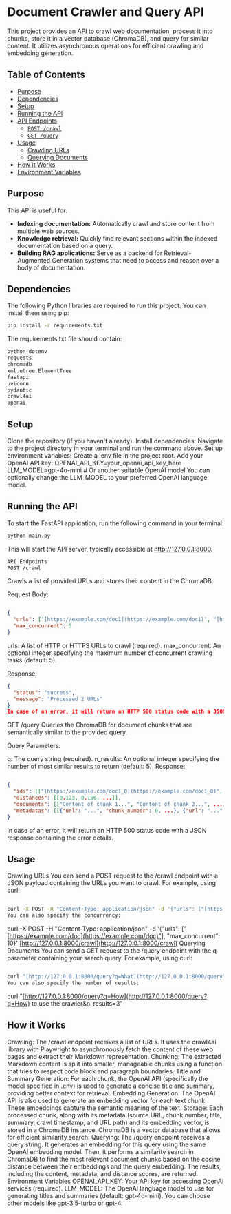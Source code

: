 # Document Crawler and Query API

This project provides an API to crawl web documentation, process it into chunks, store it in a vector database (ChromaDB), and query for similar content. It utilizes asynchronous operations for efficient crawling and embedding generation.

## Table of Contents

- [Purpose](#purpose)
- [Dependencies](#dependencies)
- [Setup](#setup)
- [Running the API](#running-the-api)
- [API Endpoints](#api-endpoints)
  - [`POST /crawl`](#post-crawl)
  - [`GET /query`](#get-query)
- [Usage](#usage)
  - [Crawling URLs](#crawling-urls)
  - [Querying Documents](#querying-documents)
- [How it Works](#how-it-works)
- [Environment Variables](#environment-variables)

## Purpose

This API is useful for:

- **Indexing documentation:** Automatically crawl and store content from multiple web sources.
- **Knowledge retrieval:** Quickly find relevant sections within the indexed documentation based on a query.
- **Building RAG applications:** Serve as a backend for Retrieval-Augmented Generation systems that need to access and reason over a body of documentation.

## Dependencies

The following Python libraries are required to run this project. You can install them using pip:

```bash
pip install -r requirements.txt
```

The requirements.txt file should contain:

```bash
python-dotenv
requests
chromadb
xml.etree.ElementTree
fastapi
uvicorn
pydantic
crawl4ai
openai
```

## Setup
Clone the repository (if you haven't already).
Install dependencies: Navigate to the project directory in your terminal and run the command above.
Set up environment variables:
Create a .env file in the project root.
Add your OpenAI API key:
OPENAI_API_KEY=your_openai_api_key_here
LLM_MODEL=gpt-4o-mini # Or another suitable OpenAI model
You can optionally change the LLM_MODEL to your preferred OpenAI language model.

## Running the API
To start the FastAPI application, run the following command in your terminal:

```bash
python main.py
```

This will start the API server, typically accessible at http://127.0.0.1:8000.

```bash
API Endpoints
POST /crawl
```

Crawls a list of provided URLs and stores their content in the ChromaDB.

Request Body:


```json

{
  "urls": ["[https://example.com/doc1](https://example.com/doc1)", "[https://example.org/guide](https://example.org/guide)"],
  "max_concurrent": 5
}

```

urls: A list of HTTP or HTTPS URLs to crawl (required).
max_concurrent: An optional integer specifying the maximum number of concurrent crawling tasks (default: 5).

Response:


```json
{
  "status": "success",
  "message": "Processed 2 URLs"
}
In case of an error, it will return an HTTP 500 status code with a JSON response containing the error details.
```

GET /query
Queries the ChromaDB for document chunks that are semantically similar to the provided query.

Query Parameters:

q: The query string (required).
n_results: An optional integer specifying the number of most similar results to return (default: 5).
Response:

```json

{
  "ids": [["[https://example.com/doc1_0](https://example.com/doc1_0)", "[https://example.org/guide_2](https://example.org/guide_2)", ...]],
  "distances": [[0.123, 0.156, ...]],
  "documents": [["Content of chunk 1...", "Content of chunk 2...", ...]],
  "metadatas": [[{"url": "...", "chunk_number": 0, ...}, {"url": "...", "chunk_number": 2, ...}, ...]]
}

```

In case of an error, it will return an HTTP 500 status code with a JSON response containing the error details.

## Usage
Crawling URLs
You can send a POST request to the /crawl endpoint with a JSON payload containing the URLs you want to crawl. For example, using curl:

```bash

curl -X POST -H "Content-Type: application/json" -d '{"urls": ["[https://ai.pydantic.dev/latest/](https://ai.pydantic.dev/latest/)", "[https://ai.pydantic.dev/blog/](https://ai.pydantic.dev/blog/)"]}' [http://127.0.0.1:8000/crawl](http://127.0.0.1:8000/crawl)
You can also specify the concurrency:

```

curl -X POST -H "Content-Type: application/json" -d '{"urls": ["[https://example.com/doc](https://example.com/doc)"], "max_concurrent": 10}' [http://127.0.0.1:8000/crawl](http://127.0.0.1:8000/crawl)
Querying Documents
You can send a GET request to the /query endpoint with the q parameter containing your search query. For example, using curl:

```bash

curl "[http://127.0.0.1:8000/query?q=What](http://127.0.0.1:8000/query?q=What) is Pydantic AI?"
You can also specify the number of results:

```

curl "[http://127.0.0.1:8000/query?q=How](http://127.0.0.1:8000/query?q=How) to use the crawler&n_results=3"

## How it Works
Crawling: The /crawl endpoint receives a list of URLs. It uses the crawl4ai library with Playwright to asynchronously fetch the content of these web pages and extract their Markdown representation.
Chunking: The extracted Markdown content is split into smaller, manageable chunks using a function that tries to respect code block and paragraph boundaries.
Title and Summary Generation: For each chunk, the OpenAI API (specifically the model specified in .env) is used to generate a concise title and summary, providing better context for retrieval.
Embedding Generation: The OpenAI API is also used to generate an embedding vector for each text chunk. These embeddings capture the semantic meaning of the text.
Storage: Each processed chunk, along with its metadata (source URL, chunk number, title, summary, crawl timestamp, and URL path) and its embedding vector, is stored in a ChromaDB instance. ChromaDB is a vector database that allows for efficient similarity search.
Querying: The /query endpoint receives a query string. It generates an embedding for this query using the same OpenAI embedding model. Then, it performs a similarity search in ChromaDB to find the most relevant document chunks based on the cosine distance between their embeddings and the query embedding. The results, including the content, metadata, and distance scores, are returned.
Environment Variables
OPENAI_API_KEY: Your API key for accessing OpenAI services (required).
LLM_MODEL: The OpenAI language model to use for generating titles and summaries (default: gpt-4o-mini). You can choose other models like gpt-3.5-turbo or gpt-4.
